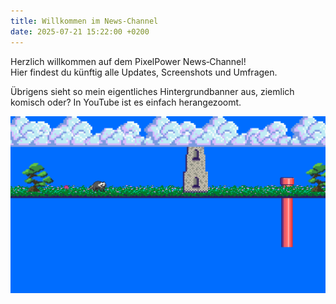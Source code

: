 ```yaml
---
title: Willkommen im News‑Channel
date: 2025-07-21 15:22:00 +0200
---
```


Herzlich willkommen auf dem PixelPower News‑Channel!  
Hier findest du künftig alle Updates, Screenshots und Umfragen.

Übrigens sieht so mein eigentliches Hintergrundbanner aus, ziemlich komisch oder? 
In YouTube ist es einfach herangezoomt.

![Hintergrundbanner](/assets/img/news/2025-07-21)
